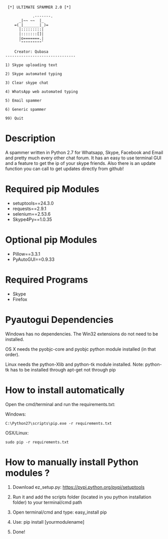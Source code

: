 ```
 [*] ULTIMATE SPAMMER 2.0 [*]

            .-------.
      _|~~ ~~  |_
    =(_|_______|_)=
      |:::::::::|
      |:::::::[]|
      |o=======.|
      `"""""""""`

    Creator: Qubasa
-------------------------------

1) Skype uploading text

2) Skype automated typing 

3) Clear skype chat

4) WhatsApp web automated typing

5) Email spammer

6) Generic spammer

99) Quit
```

# Description
A spammer written in Python 2.7 for Whatsapp, Skype, Facebook and Email and pretty much every other chat forum.
It has an easy to use terminal GUI and a feature to get the ip of your skype friends.
Also there is an update function you can call to get updates directly from github!

# Required pip Modules
- setuptools==24.3.0
- requests==2.9.1
- selenium==2.53.6
- Skype4Py==1.0.35


# Optional pip Modules
- Pillow==3.3.1
- PyAutoGUI==0.9.33


# Required Programs
- Skype
- Firefox


# Pyautogui Dependencies
Windows has no dependencies. The Win32 extensions do not need to be installed.

OS X needs the pyobjc-core and pyobjc python module installed (in that order).

Linux needs the python-Xlib and python-tk module installed.
Note: python-tk has to be installed through apt-get not through pip

# How to install automatically
Open the cmd/terminal and run the requirements.txt:

Windows: 
```
C:\Python27\scripts\pip.exe -r requirements.txt
```

OSX/Linux: 
```
sudo pip -r requirements.txt
```

# How to manually install Python modules ?
1) Download ez_setup.py: https://pypi.python.org/pypi/setuptools

2) Run it and add the scripts folder (located in you python installation folder) to your terminal/cmd path

3) Open terminal/cmd and type: easy_install pip

4) Use: pip install [yourmodulename]

5) Done!
